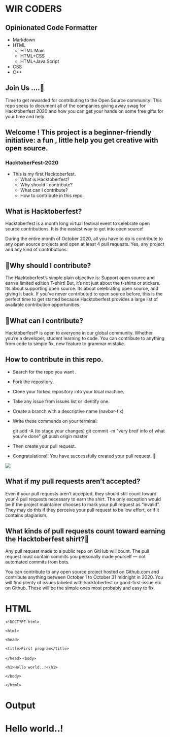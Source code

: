 # WIR  CODERS

## Opinionated Code Formatter

- Markdown 
- HTML 
  - HTML Main
  - HTML+CSS
  - HTML+Java Script
- CSS
 - C++

## Join Us ....🤝

Time to get rewarded for contributing to the Open Source community!
 This repo seeks to document all of the companies giving away swag for Hacktoberfest 2020 and how you can get your hands on some free gifts for your time and help.


## Welcome ! This project is a beginner-friendly initiative: a fun , little  help you get creative with open source.

 ### HacktoberFest-2020
   
 - This is my first  Hacktoberfest.
   - What is Hacktoberfest?
   - Why should I contribute?
   - What can I contribute?
   - How to contribute in this repo.
  
  ## What is Hacktoberfest?
  Hacktoberfest is a month long virtual festival event to celebrate open source contributions. It is the easiest way to get into open source!
  
  During the entire month of October 2020, all you have to do is contribute to any open source projects and open at least 4 pull requests. Yes, any project and any kind of contributions.
  
##  🤨Why should I contribute?
The Hacktoberfest’s simple plain objective is: Support open source and earn a limited edition T-shirt! But, it’s not just about the t-shirts or stickers. Its about supporting open source. Its about celebrating open source, and giving it back. If you’ve never contributed to open source before, this is the perfect time to get started because Hacktoberfest provides a large list of available contribution opportunities.

## 🤔What can I contribute?
Hacktoberfest® is open to everyone in our global community. Whether you’re a developer, student learning to code. You can contribute to anything from code to simple fix, new feature to grammar mistake.

## How to contribute in this repo.
- Search for the repo you want .

-   Fork the repository.
    
- Clone your forked repository into your local machine.
    
- Take any issue from issues list or identify one.
    
-  Create a branch with a descriptive name (navbar-fix)
    
-  Write these commands on your terminal:
    
    git add -A (to stage your changes) git commit -m "very breif info of what youv'e done" git push origin master
    
- Then create your pull request.

-   Congratulations!! You have successfully created your pull request.  🌠


![](https://media.giphy.com/media/xUOxf7XfmpxuSode1O/giphy.gif)
## What if my pull requests aren’t accepted?

Even if your pull requests aren’t accepted, they should still count toward your 4 pull requests necessary to earn the shirt. The only exception would be if the project maintainer chooses to mark your pull request as “invalid”. They may do this if they perceive your pull request to be low effort, or if it contains plagiarism.

## What kinds of pull requests count toward earning the Hacktoberfest shirt?👕

Any pull request made to a public repo on GitHub will count. The pull request must contain commits you personally made yourself — not automated commits from bots.

You can contribute to any open source project hosted on Github.com and contribute anything between October 1 to October 31 midnight in 2020. You will find plenty of issues labeled with hacktoberfest or good-first-issue etc on Github. These will be the simple ones most probably and easy to fix.

# HTML

`<!DOCTYPE html>`

`<html>`

`<head>`

`<title>First program</title>`

`</head>`
`<body>`

`<h1>Hello world..!<\h1>`

`</body>`

`</html>`


# Output
<!DOCTYPE html>
<html>
<head>
</head>
<body>

<h1>Hello world..! 

</body>
</html>
